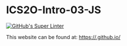 # ICS2O-Intro-03-JS
[![GitHub's Super Linter](https://github.com/<zaida-hammel>/<ICS2O-Intro-03-JS>/workflows/GitHub's%20Super%20Linter/badge.svg)](https://github.com/<zaida-hammel>/<ICS2O-Intro-03-JS>/actions)



This website can be found at: [https://<OWNER>.github.io/<REPOSITORY>](https://<OWNER>.github.io/<REPOSITORY>)

